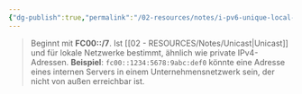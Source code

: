 ```yaml
---
{"dg-publish":true,"permalink":"/02-resources/notes/i-pv6-unique-local-adresse/","tags":["netzwerk/ip/ipv6"],"noteIcon":"","updated":"2025-09-05T10:12:30.102+02:00"}
---
```


> Beginnt mit **FC00::/7**. Ist [[02 - RESOURCES/Notes/Unicast\|Unicast]] und für lokale Netzwerke bestimmt, ähnlich wie private IPv4-Adressen. **Beispiel**: `fc00::1234:5678:9abc:def0` könnte eine Adresse eines internen Servers in einem Unternehmensnetzwerk sein, der nicht von außen erreichbar ist.